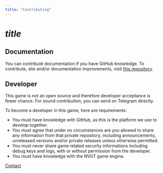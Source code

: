 ```yaml
---
title: "Contributing"
---
```

# $title$
## Documentation
You can contribute documentation if you have GitHub knowledge.
To contribute, site and/or documentation improvements, visit [this repository](https://github.com/harrymkt/mgh).

## Developer
This game is not an open source and therefore developer acceptance is fewer chance. For sound contribution, you can send on Telegram directly.

To become a developer in this game, here are requirements:
* You must have knowledge with GitHub, as this is the platform we use to develop together.
* You must agree that under no circumstances are you allowed to share any information from that private repository, including announcements, unreleased versions and/or private releases unless otherwise permitted.
* You must never share game related security informations including debug keys and logs, with or without permission from the developer.
* You must have knowledge with the NVGT game engine.

[Contact](https://harrymkt.github.io/contact)